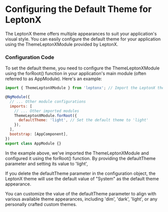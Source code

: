 # Configuring the Default Theme for LeptonX
The LeptonX theme offers multiple appearances to suit your application's visual style. You can easily configure the default theme for your application using the ThemeLeptonXModule provided by LeptonX.

### Configuration Code
To set the default theme, you need to configure the ThemeLeptonXModule using the forRoot() function in your application's main module (often referred to as AppModule). Here's an example:
```js
import { ThemeLeptonXModule } from 'leptonx'; // Import the LeptonX theme module

@NgModule({
  // ... Other module configurations
  imports: [
    // ... Other imported modules
    ThemeLeptonXModule.forRoot({
      defaultTheme: 'light', // Set the default theme to 'light'
    }),
  ],
  bootstrap: [AppComponent],
})
export class AppModule {}
```
 

In the example above, we've imported the ThemeLeptonXModule and configured it using the forRoot() function. By providing the defaultTheme parameter and setting its value to 'light',

If you delete the defaultTheme parameter in the configuration object, the LeptonX theme will use the default value of "System" as the default theme appearance.

You can customize the value of the defaultTheme parameter to align with various available theme appearances, including 'dim', 'dark', 'light', or any personally crafted custom themes.
